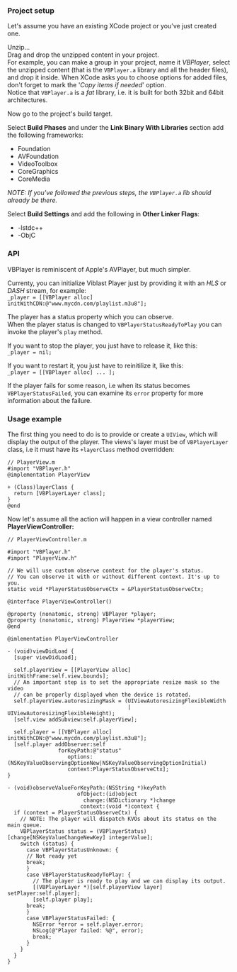 
### Project setup
Let's assume you have an existing XCode project or you've just created one.   

Unzip...  
Drag and drop the unzipped content in your project.  
For example, you can make a group in your project, name it 
*VBPlayer*, select the unzipped content (that is the `VBPlayer.a` library and 
all the header files), and drop it inside.
When XCode asks you to choose options for added files, don't forget to mark
the '*Copy items if needed*' option.  
Notice that `VBPlayer.a` is a *fat* library, i.e. it is built for both 32bit 
and 64bit architectures.

Now go to the project's build target. 

Select **Build Phases** and under the **Link Binary With Libraries** section add the 
following frameworks:

* Foundation
* AVFoundation
* VideoToolbox
* CoreGraphics
* CoreMedia  

*NOTE: If you've followed the previous steps, the `VBPlayer.a` lib should 
already be there.*

Select **Build Settings** and add the following in **Other Linker Flags**:

* -lstdc++
* -ObjC

### API

VBPlayer is reminiscent of Apple's AVPlayer, but much simpler.

Currenty, you can initialize Viblast Player just by providing it with an *HLS* or *DASH* 
stream, for example:  
`_player = [[VBPlayer alloc] initWithCDN:@"www.mycdn.com/playlist.m3u8"];`

The player has a status property which you can observe.   
When the player status is changed to `VBPlayerStatusReadyToPlay` you can invoke 
the player's `play` method.

If you want to stop the player, you just have to release it, like this:  
`_player = nil;`

If you want to restart it, you just have to reinitilize it, like this:  
`_player = [[VBPlayer alloc] ... ];`

If the player fails for some reason, i.e when its status becomes 
`VBPlayerStatusFailed`, you can examine its `error` property for more information 
about the failure.

### Usage example

The first thing you need to do is to provide or create a `UIView`, which will 
display the output of the player. The views's layer must be of `VBPlayerLayer` class, i.e it must have its `+layerClass` method overridden:
  
```
// PlayerView.m
#import "VBPlayer.h"
@implementation PlayerView

+ (Class)layerClass {
  return [VBPlayerLayer class];
}
@end
```
Now let's assume all the action will happen in a view controller named 
**PlayerViewController:**

```
// PlayerViewController.m

#import "VBPlayer.h"
#import "PlayerView.h"

// We will use custom observe context for the player's status. 
// You can observe it with or without different context. It's up to you.
static void *PlayerStatusObserveCtx = &PlayerStatusObserveCtx;

@interface PlayerViewController() 

@property (nonatomic, strong) VBPlayer *player;
@property (nonatomic, strong) PlayerView *playerView;
@end

@imlementation PlayerViewController

- (void)viewDidLoad {
  [super viewDidLoad];

  self.playerView = [[PlayerView alloc] initWithFrame:self.view.bounds];
  // An important step is to set the appropriate resize mask so the video 
  // can be properly displayed when the device is rotated.
  self.playerView.autoresizingMask = (UIViewAutoresizingFlexibleWidth 
                                      | UIViewAutoresizingFlexibleHeight);
  [self.view addSubview:self.playerView];

  self.player = [[VBPlayer alloc] initWithCDN:@"www.mycdn.com/playlist.m3u8"];
  [self.player addObserver:self
                forKeyPath:@"status"
                   options:(NSKeyValueObservingOptionNew|NSKeyValueObservingOptionInitial)
                   context:PlayerStatusObserveCtx];
}

- (void)observeValueForKeyPath:(NSString *)keyPath
                      ofObject:(id)object
                        change:(NSDictionary *)change
                       context:(void *)context {
  if (context = PlayerStatusObserveCtx) {
    // NOTE: The player will dispatch KVOs about its status on the main queue.
    VBPlayerStatus status = (VBPlayerStatus)[change[NSKeyValueChangeNewKey] integerValue];
    switch (status) {
      case VBPlayerStatusUnknown: {
      // Not ready yet
      break;
      }
      case VBPlayerStatusReadyToPlay: {
        // The player is ready to play and we can display its output.
        [(VBPlayerLayer *)[self.playerView layer] setPlayer:self.player];
        [self.player play];
      break;
      }
      case VBPlayerStatusFailed: {
        NSError *error = self.player.error;
        NSLog(@"Player failed: %@", error);
        break;
      }
    }
  }
}
```

